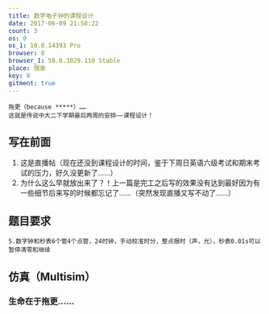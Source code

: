 ```yaml
---
title: 数字电子钟的课程设计
date: 2017-06-09 21:58:22
count: 3
os: 0
os_1: 10.0.14393 Pro
browser: 0
browser_1: 58.0.3029.110 Stable
place: 宿舍
key: 8
gitment: true
---
```

    拖更（because *****）……
    这就是传说中大二下学期最后两周的安排——课程设计！
<!-- more -->
## 写在前面
1. 这是直播帖（现在还没到课程设计的时间，鉴于下周日英语六级考试和期末考试的压力，好久没更新了……）
2. 为什么这么早就放出来了？！上一篇是完工之后写的效果没有达到最好因为有一些细节后来写的时候都忘记了……（突然发现直播又写不动了……）

## 题目要求

    5.数字钟和秒表6个管4个点管，24时钟，手动校准时分，整点报时（声，光），秒表0.01s可以暂停清零和继续


## 仿真（Multisim）


### 生命在于拖更……
